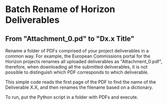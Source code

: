 # Batch Rename of Horizon Deliverables

## From "Attachment_0.pd" to "Dx.x Title"

Rename a folder of PDFs comprised of your project deliverables in a common way. For example, the European Commissions portal for the Horizon projects renames all uploaded deliverables as "Attachment_0.pdf", therefore, when downloading all the submitted deliverables, it is not possible to distinguish which PDF corresponds to which deliverable.

This simple code reads the first page of the PDF to find the name of the Deliverable X.X, and then renames the filename based on a dictionary.

To run, put the Python script in a folder with PDFs and execute.
